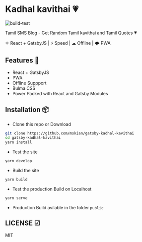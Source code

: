 # Kadhal kavithai 💗

![build-test](https://github.com/mskian/gatsby-kadhal-kavithai/workflows/build-test/badge.svg)

Tamil SMS Blog - Get Random Tamil kavithai and Tamil Quotes 💗

⚛ React + GatsbyJS | ⚡ Speed | ☁ Offline | 🌩 PWA

## Features 🍔

- React + GatsbyJS
- PWA
- Offline Suppport
- Bulma CSS
- Power Packed with React and Gatsby Modules

## Installation 📦

- Clone this repo or Download

```sh
git clone https://github.com/mskian/gatsby-kadhal-kavithai
cd gatsby-kadhal-kavithai
yarn install
```

- Test the site

```sh
yarn develop
```

- Build the site

```sh
yarn build
```

- Test the production Build on Localhost

```sh
yarn serve
```

- Production Build avilable in the folder `public`

## LICENSE ☑

MIT
